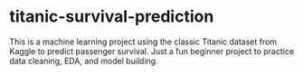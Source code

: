 # titanic-survival-prediction
This is a machine learning project using the classic Titanic dataset from Kaggle to predict passenger survival. Just a fun beginner project to practice data cleaning, EDA, and model building.
